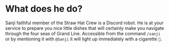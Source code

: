 # What does he do?
Sanji faithful member of the Straw Hat Crew is a Discord robot. 
He is at your service to prepare you nice little dishes that will certainly make you navigate through the four seas of Grand Line. 
Accessible from the command `/sanji` or by mentioning it with `@Sanji` it will light up immediately with a cigarette `🚬`.
